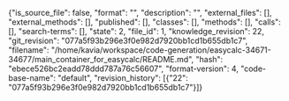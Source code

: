 {"is_source_file": false, "format": "", "description": "", "external_files": [], "external_methods": [], "published": [], "classes": [], "methods": [], "calls": [], "search-terms": [], "state": 2, "file_id": 1, "knowledge_revision": 22, "git_revision": "077a5f93b296e3f0e982d7920bb1cd1b655db1c7", "filename": "/home/kavia/workspace/code-generation/easycalc-34671-34677/main_container_for_easycalc/README.md", "hash": "ebece526bc2eadd78ddd787a76c56607", "format-version": 4, "code-base-name": "default", "revision_history": [{"22": "077a5f93b296e3f0e982d7920bb1cd1b655db1c7"}]}